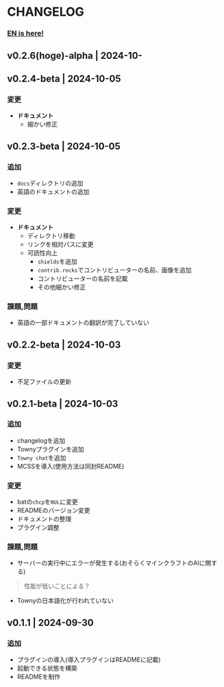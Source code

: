 # CHANGELOG
### **[EN is here!](EN/CHANGELOG_EN.md)**

<!-- ## vhoge | YYYY-MM-DD
### 追加
- 新しく追加された機能や要素。
### 変更
- 変更された内容、改善された部分。
### 修正
- 修正されたバグや問題。
### 課題,問題
- 今後廃止予定の機能や推奨されない変更点。
### 削除
- 削除された機能や要素。 
                    tagの設定前にしっかりmergeしたか確認！！！！！！
-->

## v0.2.6(hoge)-alpha | 2024-10-

## v0.2.4-beta | 2024-10-05
### 変更
- **ドキュメント**
    - 細かい修正

## v0.2.3-beta | 2024-10-05
### 追加
- `docs`ディレクトリの追加
- 英語のドキュメントの追加
### 変更
- **ドキュメント**
    - ディレクトリ移動
    - リンクを相対パスに変更
    - 可読性向上
        - `shields`を追加
        - `contrib.rocks`でコントリビューターの名前、画像を追加
        - コントリビューターの名前を記載
        - その他細かい修正
<!-- ### 修正
- 修正されたバグや問題。 -->
### 課題,問題
- 英語の一部ドキュメントの翻訳が完了していない
<!-- ### 削除
- 削除された機能や要素。 -->

## v0.2.2-beta | 2024-10-03
### 変更
- 不足ファイルの更新

## v0.2.1-beta | 2024-10-03
### 追加
- changelogを追加
- Townyプラグインを追加
- `Towny chat`を追加
- MCSSを導入(使用方法は同封README)
### 変更
- batの`chcp`を`NUL`に変更
- READMEのバージョン変更
- ドキュメントの整理
- プラグイン調整
### 課題,問題
- サーバーの実行中にエラーが発生する(おそらくマインクラフトのAIに関する)
> 性能が低いことによる？
- Townyの日本語化が行われていない

## v0.1.1 | 2024-09-30
### 追加
- プラグインの導入(導入プラグインはREADMEに記載)
- 起動できる状態を構築
- READMEを制作

